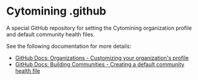 # Cytomining .github

A special GitHub repository for setting the Cytomining organization profile and default community health files.

See the following documentation for more details:

- [GitHub Docs: Organizations - Customizing your organization's profile](https://docs.github.com/en/organizations/collaborating-with-groups-in-organizations/customizing-your-organizations-profile)
- [GitHub Docs: Building Communities - Creating a default community health file](https://docs.github.com/en/communities/setting-up-your-project-for-healthy-contributions/creating-a-default-community-health-file)
